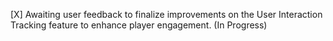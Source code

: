 [X] Awaiting user feedback to finalize improvements on the User Interaction Tracking feature to enhance player engagement. (In Progress)